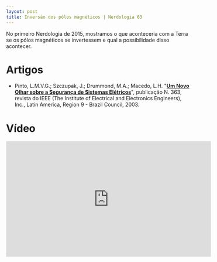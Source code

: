 ```yaml
---
layout: post
title: Inversão dos pólos magnéticos | Nerdologia 63 
---
```


No primeiro Nerdologia de 2015, mostramos o que aconteceria com a Terra se os pólos magnéticos se invertessem e qual a possibilidade disso acontecer.

Artigos
=====

- Pinto, L.M.V.G.; Szczupak, J.; Drummond, M.A.; Macedo, L.H. "[**Um Novo Olhar sobre a Segurança de Sistemas Elétricos**](http://www.mantenimientomundial.com/sites/mm/notas/olhar.pdf)", publicação N. 363, revista do IEEE (The Institute of Electrical and Electronics Engineers), Inc., Latin America, Region 9 - Brazil Council, 2003. 

Vídeo
=====

<iframe width="560" height="315" src="https://www.youtube.com/embed/ZJCBM1SZ-FY" frameborder="0" allowfullscreen></iframe>

